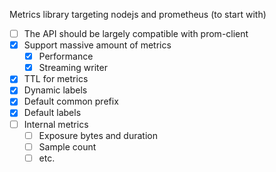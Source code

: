 Metrics library targeting nodejs and prometheus (to start with)

- [ ] The API should be largely compatible with prom-client
- [x] Support massive amount of metrics
    - [x] Performance
    - [x] Streaming writer
- [x] TTL for metrics
- [x] Dynamic labels
- [x] Default common prefix
- [x] Default labels
- [ ] Internal metrics
    - [ ] Exposure bytes and duration
    - [ ] Sample count
    - [ ] etc.
